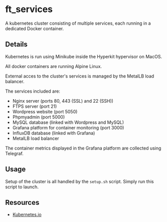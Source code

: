 # ft_services

A kubernetes cluster consisting of multiple services, each running in a dedicated Docker container.

## Details

Kubernetes is run using Minikube inside the Hyperkit hypervisor on MacOS.

All docker containers are running Alpine Linux.

External acces to the cluster's services is managed by the MetalLB load balancer.

The services included are:

  * Nginx server (ports 80, 443 (SSL) and 22 (SSH))
  * FTPS server (port 21)
  * Wordpress website (port 5050)
  * Phpmyadmin (port 5000)
  * MySQL database (linked with Wordpress and MySQL)
  * Grafana platform for container monitoring (port 3000)
  * InfluxDB database (linked with Grafana)
  * MetalLB load balancer
  
The container metrics displayed in the Grafana platform are collected using Telegraf.

## Usage

Setup of the cluster is all handled by the ```setup.sh``` script. Simply run this script to launch.

## Resources

* [Kubernetes.io](kubernetes.io)
